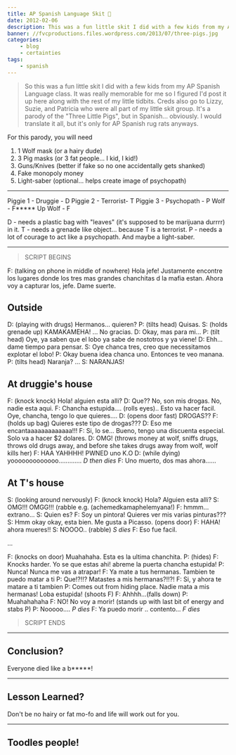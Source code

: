 ```yaml
---
title: AP Spanish Language Skit 🐷️
date: 2012-02-06
description: This was a fun little skit I did with a few kids from my AP Spanish Language class.
banner: //fvcproductions.files.wordpress.com/2013/07/three-pigs.jpg
categories:
    - blog
    - certainties
tags:
    - spanish
---
```


> So this was a fun little skit I did with a few kids from my AP Spanish Language class. It was really memorable for me so I figured I'd post it up here along with the rest of my little tidbits. Creds also go to Lizzy, Suzie, and Patricia who were all part of my little skit group. It's a parody of the "Three Little Pigs", but in Spanish... obviously. I would translate it all, but it's only for AP Spanish rug rats anyways.

For this parody, you will need

1. 1 Wolf mask (or a hairy dude)
2. 3 Pig masks (or 3 fat people... I kid, I kid!)
3. Guns/Knives (better if fake so no one accidentally gets shanked)
4. Fake monopoly money
5. Light-saber (optional... helps create image of psychopath)

---

Piggie 1 - Druggie - D Piggie 2 - Terrorist- T Piggie 3 - Psychopath - P Wolf - F\*\*\*\*\* Up Wolf - F

D - needs a plastic bag with "leaves" (it's supposed to be marijuana durrrr) in it. T - needs a grenade like object... because T is a terrorist. P - needs a lot of courage to act like a psychopath. And maybe a light-saber.

---

> SCRIPT BEGINS

F: (talking on phone in middle of nowhere) Hola jefe! Justamente encontre los lugares donde los tres mas grandes chanchitas d la mafia estan. Ahora voy a capturar los, jefe. Dame suerte.

## Outside

D: (playing with drugs) Hermanos... quieren? P: (tilts head) Quisas. S: (holds grenade up) KAMAKAMEHA! ... No gracias. D: Okay, mas para mi... P: (tilt head) Oye, ya saben que el lobo ya sabe de nostotros y ya viene! D: Ehh... dame tiempo para pensar. S: Oye chanca tres, creo que necessitamos explotar el lobo! P: Okay buena idea chanca uno. Entonces te veo manana. P: (tilts head) Naranja? ... S: NARANJAS!

## At druggie's house

F: (knock knock) Hola! alguien esta alli? D: Que?? No, son mis drogas. No, nadie esta aqui. F: Chancha estupida.... (rolls eyes).. Esto va hacer facil. Oye, chancha, tengo lo que quieres.... D: (opens door fast) DROGAS?? F: (holds up bag) Quieres este tipo de drogas??? D: Eso me encantaaaaaaaaaaaaa!!! F: Si, lo se... Bueno, tengo una discuenta especial. Solo va a hacer $2 dolares. D: OMG! (throws money at wolf, sniffs drugs, throws old drugs away, and before she takes drugs away from wolf, wolf kills her) F: HAA YAHHHH! PWNED uno K.O D: (while dying) yooooooooooooo............. _D then dies_ F: Uno muerto, dos mas ahora......

## At T's house

S: (looking around nervously) F: (knock knock) Hola? Alguien esta alli? S: OMG!!! OMGG!!! (rabble e.g. (achemedkamaphelemyana!) F: hmmm... extrano... S: Quien es? F: Soy un pintora! Quieres ver mis varias pinturas??? S: Hmm okay okay, esta bien. Me gusta a Picasso. (opens door) F: HAHA! ahora mueres!! S: NOOOO.. (rabble) _S dies_ F: Eso fue facil.

...

F: (knocks on door) Muahahaha. Esta es la ultima chanchita. P: (hides) F: Knocks harder. Yo se que estas ahi! abreme la puerta chancha estupida! P: Nunca! Nunca me vas a atrapar! F: Ya mate a tus hermanas. Tambien te puedo matar a ti P: Que!?!!? Matastes a mis hermanas?!!?! F: Si, y ahora te matare a ti tambien P: Comes out from hiding place. Nadie mata a mis hermanas! Loba estupida! (shoots F) F: Ahhhh...(falls down) P: Muahahahaha F: NO! No voy a morir! (stands up with last bit of energy and stabs P) P: Nooooo.... _P dies_ F: Ya puedo morir .. contento... _F dies_

> SCRIPT ENDS

---

## Conclusion?

Everyone died like a b\*\*\*\*\*!

---

## Lesson Learned?

Don't be no hairy or fat mo-fo and life will work out for you.

---

## Toodles people!
